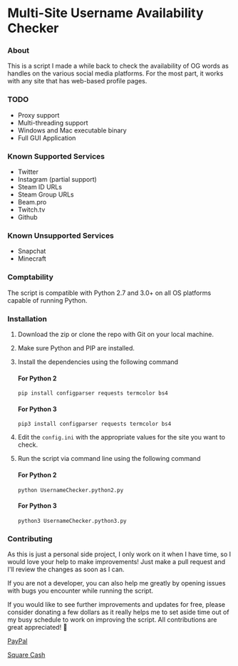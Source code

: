 # Multi-Site Username Availability Checker

### About
This is a script I made a while back to check the availability of OG words as handles on the various social media platforms. For the most part, it works with any site that has web-based profile pages.

### TODO
- Proxy support
- Multi-threading support
- Windows and Mac executable binary
- Full GUI Application

### Known Supported Services
- Twitter
- Instagram (partial support)
- Steam ID URLs
- Steam Group URLs
- Beam.pro
- Twitch.tv
- Github

### Known Unsupported Services
- Snapchat
- Minecraft

### Comptability
The script is compatible with Python 2.7 and 3.0+ on all OS platforms capable of running Python.

### Installation

1. Download the zip or clone the repo with Git on your local machine.

2. Make sure Python and PIP are installed.

3. Install the dependencies using the following command

    #### For Python 2
    ```
    pip install configparser requests termcolor bs4
    ```

    #### For Python 3
    ```
    pip3 install configparser requests termcolor bs4
    ```

4. Edit the `config.ini` with the appropriate values for the site you want to check.

5. Run the script via command line using the following command

    #### For Python 2
    ```
    python UsernameChecker.python2.py
    ```

    #### For Python 3
    ```
    python3 UsernameChecker.python3.py
    ```


### Contributing 
As this is just a personal side project, I only work on it when I have time, so I would love your help to make improvements! Just make a pull request and I'll review the changes as soon as I can. 

If you are not a developer, you can also help me greatly by opening issues with bugs you encounter while running the script.

If you would like to see further improvements and updates for free, please consider donating a few dollars as it really helps me to set aside time out of my busy schedule to work on improving the script. All contributions are great appreciated! 🙂

[PayPal](https://paypal.me/croc)

[Square Cash](https://cash.me/$croc)



